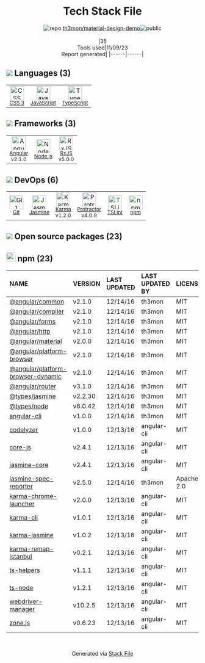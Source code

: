 <!--
--- Readme.md Snippet without images Start ---
## Tech Stack
th3mon/material-design-demo is built on the following main stack:
- [Jasmine](http://jasmine.github.io/) – Javascript Testing Framework
- [Node.js](http://nodejs.org/) – Frameworks (Full Stack)
- [JavaScript](https://developer.mozilla.org/en-US/docs/Web/JavaScript) – Languages
- [Karma](http://karma-runner.github.io/) – Browser Testing
- [TypeScript](http://www.typescriptlang.org) – Languages
- [Protractor](http://angular.github.io/protractor) – Javascript Testing Framework
- [RxJS](http://reactivex.io/rxjs/) – Concurrency Frameworks
- [Angular](https://angular.io) – Javascript MVC Frameworks
- [TSLint](https://github.com/palantir/tslint) – Code Review

Full tech stack [here](/techstack.md)
--- Readme.md Snippet without images End ---

--- Readme.md Snippet with images Start ---
## Tech Stack
th3mon/material-design-demo is built on the following main stack:
- <img width='25' height='25' src='https://img.stackshare.io/service/831/7c0b595409af531b9cdeb07f8c513e8b.png' alt='Jasmine'/> [Jasmine](http://jasmine.github.io/) – Javascript Testing Framework
- <img width='25' height='25' src='https://img.stackshare.io/service/1011/n1JRsFeB_400x400.png' alt='Node.js'/> [Node.js](http://nodejs.org/) – Frameworks (Full Stack)
- <img width='25' height='25' src='https://img.stackshare.io/service/1209/javascript.jpeg' alt='JavaScript'/> [JavaScript](https://developer.mozilla.org/en-US/docs/Web/JavaScript) – Languages
- <img width='25' height='25' src='https://img.stackshare.io/service/1420/TidYGd6a.png' alt='Karma'/> [Karma](http://karma-runner.github.io/) – Browser Testing
- <img width='25' height='25' src='https://img.stackshare.io/service/1612/bynNY5dJ.jpg' alt='TypeScript'/> [TypeScript](http://www.typescriptlang.org) – Languages
- <img width='25' height='25' src='https://img.stackshare.io/service/1754/protractor-logo1.png' alt='Protractor'/> [Protractor](http://angular.github.io/protractor) – Javascript Testing Framework
- <img width='25' height='25' src='https://img.stackshare.io/service/1796/984368.png' alt='RxJS'/> [RxJS](http://reactivex.io/rxjs/) – Concurrency Frameworks
- <img width='25' height='25' src='https://img.stackshare.io/service/3745/cb8U-gL6_400x400.jpg' alt='Angular'/> [Angular](https://angular.io) – Javascript MVC Frameworks
- <img width='25' height='25' src='https://img.stackshare.io/service/5561/303157.png' alt='TSLint'/> [TSLint](https://github.com/palantir/tslint) – Code Review

Full tech stack [here](/techstack.md)
--- Readme.md Snippet with images End ---
-->
<div align="center">

# Tech Stack File
![](https://img.stackshare.io/repo.svg "repo") [th3mon/material-design-demo](https://github.com/th3mon/material-design-demo)![](https://img.stackshare.io/public_badge.svg "public")
<br/><br/>
|35<br/>Tools used|11/09/23 <br/>Report generated|
|------|------|
</div>

## <img src='https://img.stackshare.io/languages.svg'/> Languages (3)
<table><tr>
  <td align='center'>
  <img width='36' height='36' src='https://img.stackshare.io/service/6727/css.png' alt='CSS 3'>
  <br>
  <sub><a href="https://developer.mozilla.org/en-US/docs/Web/CSS/CSS3">CSS 3</a></sub>
  <br>
  <sub></sub>
</td>

<td align='center'>
  <img width='36' height='36' src='https://img.stackshare.io/service/1209/javascript.jpeg' alt='JavaScript'>
  <br>
  <sub><a href="https://developer.mozilla.org/en-US/docs/Web/JavaScript">JavaScript</a></sub>
  <br>
  <sub></sub>
</td>

<td align='center'>
  <img width='36' height='36' src='https://img.stackshare.io/service/1612/bynNY5dJ.jpg' alt='TypeScript'>
  <br>
  <sub><a href="http://www.typescriptlang.org">TypeScript</a></sub>
  <br>
  <sub></sub>
</td>

</tr>
</table>

## <img src='https://img.stackshare.io/frameworks.svg'/> Frameworks (3)
<table><tr>
  <td align='center'>
  <img width='36' height='36' src='https://img.stackshare.io/service/3745/cb8U-gL6_400x400.jpg' alt='Angular'>
  <br>
  <sub><a href="https://angular.io">Angular</a></sub>
  <br>
  <sub>v2.1.0</sub>
</td>

<td align='center'>
  <img width='36' height='36' src='https://img.stackshare.io/service/1011/n1JRsFeB_400x400.png' alt='Node.js'>
  <br>
  <sub><a href="http://nodejs.org/">Node.js</a></sub>
  <br>
  <sub></sub>
</td>

<td align='center'>
  <img width='36' height='36' src='https://img.stackshare.io/service/1796/984368.png' alt='RxJS'>
  <br>
  <sub><a href="http://reactivex.io/rxjs/">RxJS</a></sub>
  <br>
  <sub>v5.0.0</sub>
</td>

</tr>
</table>

## <img src='https://img.stackshare.io/devops.svg'/> DevOps (6)
<table><tr>
  <td align='center'>
  <img width='36' height='36' src='https://img.stackshare.io/service/1046/git.png' alt='Git'>
  <br>
  <sub><a href="http://git-scm.com/">Git</a></sub>
  <br>
  <sub></sub>
</td>

<td align='center'>
  <img width='36' height='36' src='https://img.stackshare.io/service/831/7c0b595409af531b9cdeb07f8c513e8b.png' alt='Jasmine'>
  <br>
  <sub><a href="http://jasmine.github.io/">Jasmine</a></sub>
  <br>
  <sub></sub>
</td>

<td align='center'>
  <img width='36' height='36' src='https://img.stackshare.io/service/1420/TidYGd6a.png' alt='Karma'>
  <br>
  <sub><a href="http://karma-runner.github.io/">Karma</a></sub>
  <br>
  <sub>v1.2.0</sub>
</td>

<td align='center'>
  <img width='36' height='36' src='https://img.stackshare.io/service/1754/protractor-logo1.png' alt='Protractor'>
  <br>
  <sub><a href="http://angular.github.io/protractor">Protractor</a></sub>
  <br>
  <sub>v4.0.9</sub>
</td>

<td align='center'>
  <img width='36' height='36' src='https://img.stackshare.io/service/5561/303157.png' alt='TSLint'>
  <br>
  <sub><a href="https://github.com/palantir/tslint">TSLint</a></sub>
  <br>
  <sub></sub>
</td>

<td align='center'>
  <img width='36' height='36' src='https://img.stackshare.io/service/1120/lejvzrnlpb308aftn31u.png' alt='npm'>
  <br>
  <sub><a href="https://www.npmjs.com/">npm</a></sub>
  <br>
  <sub></sub>
</td>

</tr>
</table>


## <img src='https://img.stackshare.io/group.svg' /> Open source packages (23)</h2>

## <img width='24' height='24' src='https://img.stackshare.io/service/1120/lejvzrnlpb308aftn31u.png'/> npm (23)

|NAME|VERSION|LAST UPDATED|LAST UPDATED BY|LICENSE|VULNERABILITIES|
|:------|:------|:------|:------|:------|:------|
|[@angular/common](https://www.npmjs.com/@angular/common)|v2.1.0|12/14/16|th3mon |MIT|N/A|
|[@angular/compiler](https://www.npmjs.com/@angular/compiler)|v2.1.0|12/14/16|th3mon |MIT|N/A|
|[@angular/forms](https://www.npmjs.com/@angular/forms)|v2.1.0|12/14/16|th3mon |MIT|N/A|
|[@angular/http](https://www.npmjs.com/@angular/http)|v2.1.0|12/14/16|th3mon |MIT|N/A|
|[@angular/material](https://www.npmjs.com/@angular/material)|v2.0.0|12/14/16|th3mon |MIT|N/A|
|[@angular/platform-browser](https://www.npmjs.com/@angular/platform-browser)|v2.1.0|12/14/16|th3mon |MIT|N/A|
|[@angular/platform-browser-dynamic](https://www.npmjs.com/@angular/platform-browser-dynamic)|v2.1.0|12/14/16|th3mon |MIT|N/A|
|[@angular/router](https://www.npmjs.com/@angular/router)|v3.1.0|12/14/16|th3mon |MIT|N/A|
|[@types/jasmine](https://www.npmjs.com/@types/jasmine)|v2.2.30|12/14/16|th3mon |MIT|N/A|
|[@types/node](https://www.npmjs.com/@types/node)|v6.0.42|12/14/16|th3mon |MIT|N/A|
|[angular-cli](https://www.npmjs.com/angular-cli)|v1.0.0|12/14/16|th3mon |MIT|N/A|
|[codelyzer](https://www.npmjs.com/codelyzer)|v1.0.0|12/13/16|angular-cli |MIT|N/A|
|[core-js](https://www.npmjs.com/core-js)|v2.4.1|12/13/16|angular-cli |MIT|N/A|
|[jasmine-core](https://www.npmjs.com/jasmine-core)|v2.4.1|12/13/16|angular-cli |MIT|N/A|
|[jasmine-spec-reporter](https://www.npmjs.com/jasmine-spec-reporter)|v2.5.0|12/14/16|th3mon |Apache-2.0|N/A|
|[karma-chrome-launcher](https://www.npmjs.com/karma-chrome-launcher)|v2.0.0|12/13/16|angular-cli |MIT|N/A|
|[karma-cli](https://www.npmjs.com/karma-cli)|v1.0.1|12/13/16|angular-cli |MIT|N/A|
|[karma-jasmine](https://www.npmjs.com/karma-jasmine)|v1.0.2|12/13/16|angular-cli |MIT|N/A|
|[karma-remap-istanbul](https://www.npmjs.com/karma-remap-istanbul)|v0.2.1|12/13/16|angular-cli |MIT|N/A|
|[ts-helpers](https://www.npmjs.com/ts-helpers)|v1.1.1|12/13/16|angular-cli |MIT|N/A|
|[ts-node](https://www.npmjs.com/ts-node)|v1.2.1|12/13/16|angular-cli |MIT|N/A|
|[webdriver-manager](https://www.npmjs.com/webdriver-manager)|v10.2.5|12/13/16|angular-cli |MIT|N/A|
|[zone.js](https://www.npmjs.com/zone.js)|v0.6.23|12/13/16|angular-cli |MIT|N/A|

<br/>
<div align='center'>

Generated via [Stack File](https://github.com/apps/stack-file)
